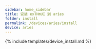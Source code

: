 ```yaml
---
sidebar: home_sidebar
title: 安装 exTHmUI 到 aries
folder: install
permalink: /devices/aries/install
device: aries
---
```

{% include templates/device_install.md %}
